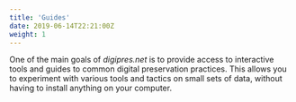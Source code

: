 ```yaml
---
title: 'Guides'
date: 2019-06-14T22:21:00Z
weight: 1
---
```


One of the main goals of _digipres.net_ is to provide access to interactive tools and guides to common digital preservation practices. This allows you to experiment with various tools and tactics on small sets of data, without having to install anything on your computer.
